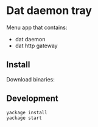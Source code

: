 # Dat daemon tray

Menu app that contains:

- dat daemon
- dat http gateway

## Install

Download binaries:

## Development

```
yackage install
yackage start
```
